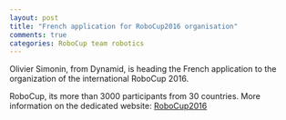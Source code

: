 ```yaml
---
layout: post
title: "French application for RoboCup2016 organisation"
comments: true
categories: RoboCup team robotics
---
```


Olivier Simonin, from Dynamid, is heading the French application to the organization of the international RoboCup 2016.

RoboCup, its more than 3000 participants from 30 countries. More information on the dedicated website: [RoboCup2016](https://sites.google.com/site/robocupfrance2016/home)
